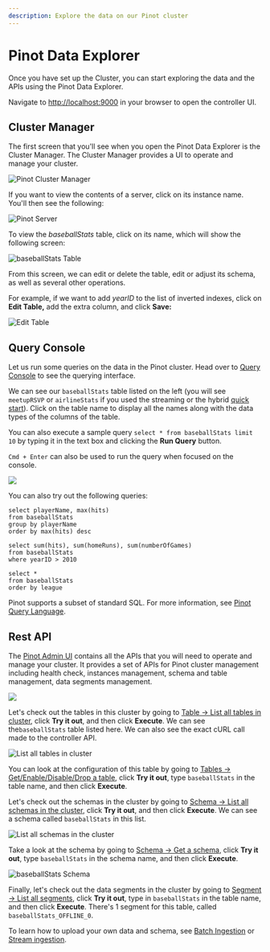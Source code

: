 ```yaml
---
description: Explore the data on our Pinot cluster
---
```


# Pinot Data Explorer

Once you have set up the Cluster, you can start exploring the data and the APIs using the Pinot Data Explorer.

Navigate to [http://localhost:9000](http://localhost:9000) in your browser to open the controller UI.

## Cluster Manager

The first screen that you'll see when you open the Pinot Data Explorer is the Cluster Manager. The Cluster Manager provides a UI to operate and manage your cluster.

![Pinot Cluster Manager](<../../.gitbook/assets/Screenshot from 2021-11-25 10-47-54.png>)

If you want to view the contents of a server, click on its instance name. You'll then see the following:

![Pinot Server](<../../.gitbook/assets/image (41).png>)

To view the _baseballStats_ table, click on its name, which will show the following screen:

![baseballStats Table](<../../.gitbook/assets/image (21).png>)

From this screen, we can edit or delete the table, edit or adjust its schema, as well as several other operations.

For example, if we want to add _yearID_ to the list of inverted indexes, click on **Edit Table,** add the extra column, and click **Save:**

![Edit Table](<../../.gitbook/assets/Screenshot from 2021-11-25 10-57-48.png>)

## Query Console

Let us run some queries on the data in the Pinot cluster. Head over to [Query Console](http://localhost:9000/#/query) to see the querying interface.

We can see our `baseballStats` table listed on the left (you will see `meetupRSVP` or `airlineStats` if you used the streaming or the hybrid [quick start](https://docs.pinot.apache.org/basics/getting-started/running-pinot-in-docker)). Click on the table name to display all the names along with the data types of the columns of the table.

You can also execute a sample query `select * from baseballStats limit 10` by typing it in the text box and clicking the **Run Query** button.

`Cmd + Enter` can also be used to run the query when focused on the console.

![](../../.gitbook/assets/Pinot\_query\_console\_cropped.png)

You can also try out the following queries:

```
select playerName, max(hits) 
from baseballStats 
group by playerName 
order by max(hits) desc
```

```
select sum(hits), sum(homeRuns), sum(numberOfGames) 
from baseballStats 
where yearID > 2010
```

```
select * 
from baseballStats 
order by league
```

Pinot supports a subset of standard SQL. For more information, see [Pinot Query Language](../../users/user-guide-query/querying-pinot.md).

## Rest API

The [Pinot Admin UI](http://localhost:9000/help) contains all the APIs that you will need to operate and manage your cluster. It provides a set of APIs for Pinot cluster management including health check, instances management, schema and table management, data segments management.

![](<../../.gitbook/assets/Screen Shot 2020-02-28 at 10.00.43 AM.png>)

Let's check out the tables in this cluster by going to [Table -> List all tables in cluster](http://localhost:9000/help#/Table/listTables), click **Try it out**, and then click **Execute**. We can see the`baseballStats` table listed here. We can also see the exact cURL call made to the controller API.

![List all tables in cluster](<../../.gitbook/assets/image (4).png>)

You can look at the configuration of this table by going to [Tables -> Get/Enable/Disable/Drop a table](http://localhost:9000/help#!/Table/alterTableStateOrListTableConfig), click **Try it out**, type `baseballStats` in the table name, and then click **Execute**.

Let's check out the schemas in the cluster by going to [Schema -> List all schemas in the cluster](http://localhost:9000/help#!/Schema/listSchemaNames), click **Try it out**, and then click **Execute**. We can see a schema called `baseballStats` in this list.

![List all schemas in the cluster](<../../.gitbook/assets/image (7).png>)

Take a look at the schema by going to [Schema -> Get a schema](http://localhost:9000/help#!/Schema/getSchema), click **Try it out**, type `baseballStats` in the schema name, and then click **Execute**.

![baseballStats Schema](<../../.gitbook/assets/image (67).png>)

Finally, let's check out the data segments in the cluster by going to [Segment -> List all segments](http://localhost:9000/help#!/Segment/getSegments), click **Try it out**, type in `baseballStats` in the table name, and then click **Execute**. There's 1 segment for this table, called `baseballStats_OFFLINE_0`.

To learn how to upload your own data and schema, see [Batch Ingestion](../data-import/batch-ingestion/) or [Stream ingestion](../data-import/pinot-stream-ingestion/).

